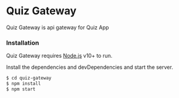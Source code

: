 # Quiz Gateway

Quiz Gateway is api gateway for Quiz App

### Installation

Quiz Gateway requires [Node.js](https://nodejs.org/) v10+ to run.

Install the dependencies and devDependencies and start the server.

```sh
$ cd quiz-gateway
$ npm install 
$ npm start
```